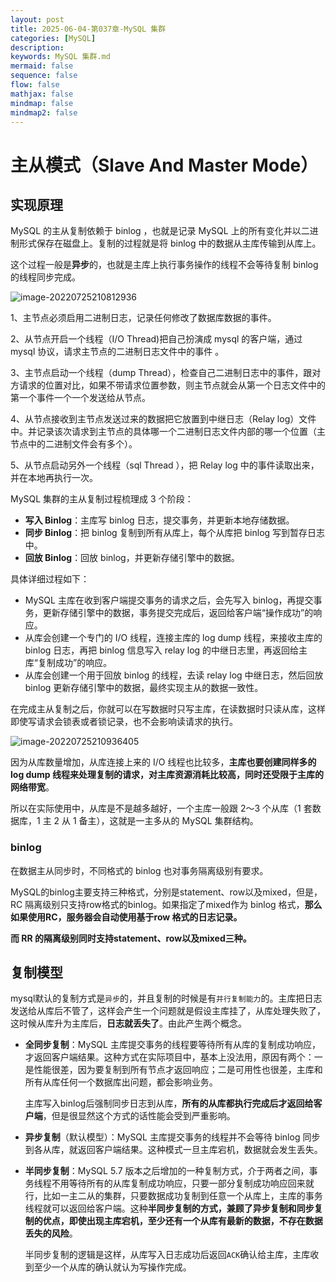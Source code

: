 ```yaml
---
layout: post
title: 2025-06-04-第037章-MySQL 集群
categories: [MySQL]
description: 
keywords: MySQL 集群.md
mermaid: false
sequence: false
flow: false
mathjax: false
mindmap: false
mindmap2: false
---
```

# 主从模式（Slave And Master Mode）

## 实现原理

MySQL 的主从复制依赖于 binlog ，也就是记录 MySQL 上的所有变化并以二进制形式保存在磁盘上。复制的过程就是将 binlog 中的数据从主库传输到从库上。

这个过程一般是**异步**的，也就是主库上执行事务操作的线程不会等待复制 binlog 的线程同步完成。



![image-20220725210812936](https://oss.xubighead.top/oss/image/202506/1930204683848224770.png)



1、主节点必须启用二进制日志，记录任何修改了数据库数据的事件。

2、从节点开启一个线程（I/O Thread)把自己扮演成 mysql 的客户端，通过 mysql 协议，请求主节点的二进制日志文件中的事件 。

3、主节点启动一个线程（dump Thread），检查自己二进制日志中的事件，跟对方请求的位置对比，如果不带请求位置参数，则主节点就会从第一个日志文件中的第一个事件一个一个发送给从节点。

4、从节点接收到主节点发送过来的数据把它放置到中继日志（Relay log）文件中。并记录该次请求到主节点的具体哪一个二进制日志文件内部的哪一个位置（主节点中的二进制文件会有多个）。

5、从节点启动另外一个线程（sql Thread ），把 Relay log 中的事件读取出来，并在本地再执行一次。



MySQL 集群的主从复制过程梳理成 3 个阶段：

- **写入 Binlog**：主库写 binlog 日志，提交事务，并更新本地存储数据。
- **同步 Binlog**：把 binlog 复制到所有从库上，每个从库把 binlog 写到暂存日志中。
- **回放 Binlog**：回放 binlog，并更新存储引擎中的数据。

具体详细过程如下：

- MySQL 主库在收到客户端提交事务的请求之后，会先写入 binlog，再提交事务，更新存储引擎中的数据，事务提交完成后，返回给客户端“操作成功”的响应。
- 从库会创建一个专门的 I/O 线程，连接主库的 log dump 线程，来接收主库的 binlog 日志，再把 binlog 信息写入 relay log 的中继日志里，再返回给主库“复制成功”的响应。
- 从库会创建一个用于回放 binlog 的线程，去读 relay log 中继日志，然后回放 binlog 更新存储引擎中的数据，最终实现主从的数据一致性。

在完成主从复制之后，你就可以在写数据时只写主库，在读数据时只读从库，这样即使写请求会锁表或者锁记录，也不会影响读请求的执行。



![image-20220725210936405](https://oss.xubighead.top/oss/image/202506/1930204740811067394.png)



因为从库数量增加，从库连接上来的 I/O 线程也比较多，**主库也要创建同样多的 log dump 线程来处理复制的请求，对主库资源消耗比较高，同时还受限于主库的网络带宽**。

所以在实际使用中，从库是不是越多越好，一个主库一般跟 2～3 个从库（1 套数据库，1 主 2 从 1 备主），这就是一主多从的 MySQL 集群结构。



### binlog

在数据主从同步时，不同格式的 binlog 也对事务隔离级别有要求。

MySQL的binlog主要支持三种格式，分别是statement、row以及mixed，但是，RC 隔离级别只支持row格式的binlog。如果指定了mixed作为 binlog 格式，**那么如果使用RC，服务器会自动使用基于row 格式的日志记录。**

**而 RR 的隔离级别同时支持statement、row以及mixed三种。**



## 复制模型

mysql默认的复制方式是`异步`的，并且复制的时候是有`并行复制能力`的。主库把日志发送给从库后不管了，这样会产生一个问题就是假设主库挂了，从库处理失败了，这时候从库升为主库后，**日志就丢失了**。由此产生两个概念。



- **全同步复制**：MySQL 主库提交事务的线程要等待所有从库的复制成功响应，才返回客户端结果。这种方式在实际项目中，基本上没法用，原因有两个：一是性能很差，因为要复制到所有节点才返回响应；二是可用性也很差，主库和所有从库任何一个数据库出问题，都会影响业务。

  主库写入binlog后强制同步日志到从库，**所有的从库都执行完成后才返回给客户端**，但是很显然这个方式的话性能会受到严重影响。



- **异步复制**（默认模型）：MySQL 主库提交事务的线程并不会等待 binlog 同步到各从库，就返回客户端结果。这种模式一旦主库宕机，数据就会发生丢失。



- **半同步复制**：MySQL 5.7 版本之后增加的一种复制方式，介于两者之间，事务线程不用等待所有的从库复制成功响应，只要一部分复制成功响应回来就行，比如一主二从的集群，只要数据成功复制到任意一个从库上，主库的事务线程就可以返回给客户端。这种**半同步复制的方式，兼顾了异步复制和同步复制的优点，即使出现主库宕机，至少还有一个从库有最新的数据，不存在数据丢失的风险**。

  半同步复制的逻辑是这样，从库写入日志成功后返回`ACK`确认给主库，主库收到至少一个从库的确认就认为写操作完成。
